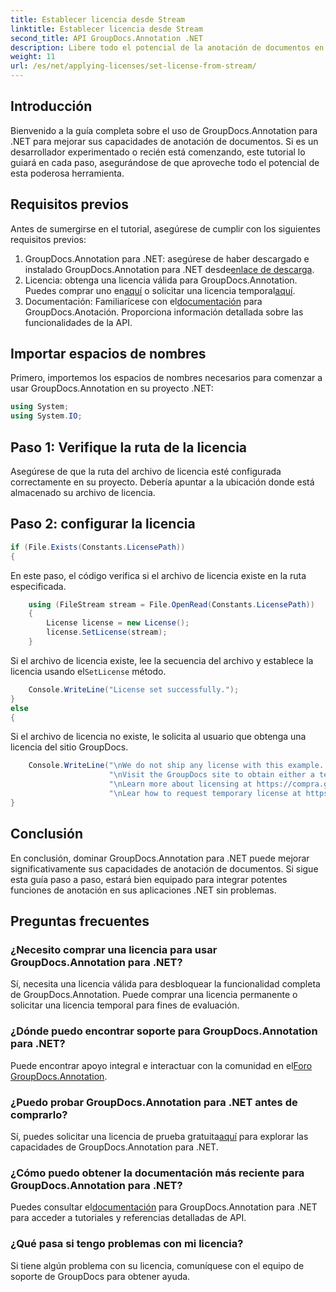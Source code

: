 ```yaml
---
title: Establecer licencia desde Stream
linktitle: Establecer licencia desde Stream
second_title: API GroupDocs.Annotation .NET
description: Libere todo el potencial de la anotación de documentos en .NET con GroupDocs.Annotation. Siga nuestra guía paso a paso para una integración perfecta.
weight: 11
url: /es/net/applying-licenses/set-license-from-stream/
---
```

## Introducción
Bienvenido a la guía completa sobre el uso de GroupDocs.Annotation para .NET para mejorar sus capacidades de anotación de documentos. Si es un desarrollador experimentado o recién está comenzando, este tutorial lo guiará en cada paso, asegurándose de que aproveche todo el potencial de esta poderosa herramienta.
## Requisitos previos
Antes de sumergirse en el tutorial, asegúrese de cumplir con los siguientes requisitos previos:
1.  GroupDocs.Annotation para .NET: asegúrese de haber descargado e instalado GroupDocs.Annotation para .NET desde[enlace de descarga](https://releases.groupdocs.com/annotation/net/).
2.  Licencia: obtenga una licencia válida para GroupDocs.Annotation. Puedes comprar uno en[aquí](https://purchase.groupdocs.com/buy) o solicitar una licencia temporal[aquí](https://purchase.groupdocs.com/temporary-license/).
3.  Documentación: Familiarícese con el[documentación](https://tutorials.groupdocs.com/annotation/net/) para GroupDocs.Anotación. Proporciona información detallada sobre las funcionalidades de la API.

## Importar espacios de nombres
Primero, importemos los espacios de nombres necesarios para comenzar a usar GroupDocs.Annotation en su proyecto .NET:
```csharp
using System;
using System.IO;
```

## Paso 1: Verifique la ruta de la licencia
Asegúrese de que la ruta del archivo de licencia esté configurada correctamente en su proyecto. Debería apuntar a la ubicación donde está almacenado su archivo de licencia.
## Paso 2: configurar la licencia
```csharp
if (File.Exists(Constants.LicensePath))
{
```
En este paso, el código verifica si el archivo de licencia existe en la ruta especificada.
```csharp
    using (FileStream stream = File.OpenRead(Constants.LicensePath))
    {
        License license = new License();
        license.SetLicense(stream);
    }
```
 Si el archivo de licencia existe, lee la secuencia del archivo y establece la licencia usando el`SetLicense` método.
```csharp
    Console.WriteLine("License set successfully.");
}
else
{
```
Si el archivo de licencia no existe, le solicita al usuario que obtenga una licencia del sitio GroupDocs.
```csharp
    Console.WriteLine("\nWe do not ship any license with this example. " +
                      "\nVisit the GroupDocs site to obtain either a temporary or permanent license. " +
                      "\nLearn more about licensing at https://compra.groupdocs.com/faqs/licensing. " +
                      "\nLear how to request temporary license at https://compra.groupdocs.com/temporary-license.");
}
```

## Conclusión
En conclusión, dominar GroupDocs.Annotation para .NET puede mejorar significativamente sus capacidades de anotación de documentos. Si sigue esta guía paso a paso, estará bien equipado para integrar potentes funciones de anotación en sus aplicaciones .NET sin problemas.
## Preguntas frecuentes
### ¿Necesito comprar una licencia para usar GroupDocs.Annotation para .NET?
Sí, necesita una licencia válida para desbloquear la funcionalidad completa de GroupDocs.Annotation. Puede comprar una licencia permanente o solicitar una licencia temporal para fines de evaluación.
### ¿Dónde puedo encontrar soporte para GroupDocs.Annotation para .NET?
 Puede encontrar apoyo integral e interactuar con la comunidad en el[Foro GroupDocs.Annotation](https://forum.groupdocs.com/c/annotation/10).
### ¿Puedo probar GroupDocs.Annotation para .NET antes de comprarlo?
 Sí, puedes solicitar una licencia de prueba gratuita[aquí](https://releases.groupdocs.com/) para explorar las capacidades de GroupDocs.Annotation para .NET.
### ¿Cómo puedo obtener la documentación más reciente para GroupDocs.Annotation para .NET?
 Puedes consultar el[documentación](https://tutorials.groupdocs.com/annotation/net/) para GroupDocs.Annotation para .NET para acceder a tutoriales y referencias detalladas de API.
### ¿Qué pasa si tengo problemas con mi licencia?
Si tiene algún problema con su licencia, comuníquese con el equipo de soporte de GroupDocs para obtener ayuda.
